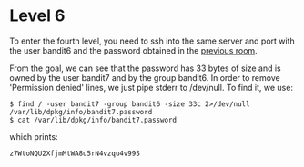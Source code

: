 [comment]: # (Javier de Muller - 2023)

# Level 6

To enter the fourth level, you need to ssh into the same server and port with the user bandit6 and the password obtained
in the [previous room](lvl5.md).

From the goal, we can see that the password has 33 bytes of size and is owned by the user bandit7 and by the group bandit6.
In order to remove 'Permission denied' lines, we just pipe stderr to /dev/null.
To find it, we use:

    $ find / -user bandit7 -group bandit6 -size 33c 2>/dev/null
    /var/lib/dpkg/info/bandit7.password
    $ cat /var/lib/dpkg/info/bandit7.password

which prints:

    z7WtoNQU2XfjmMtWA8u5rN4vzqu4v99S

